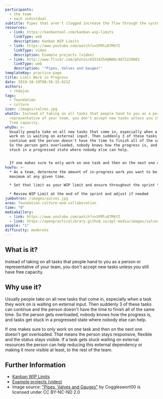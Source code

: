 ```yaml
---
participants:
  - the team
  - each individual
subtitle: Pipes that aren't clogged increase the flow through the system
resources:
  - link: https://kanbantool.com/kanban-wip-limits
    linkType: web
    description: Kanban WIP Limits
  - link: https://www.youtube.com/watch?v=SFMlu87MkYI
    linkType: video
    description: Example projects (video)
  - link: http://www.flickr.com/photos/65534354@N00/4872229081
    linkType: web
    description: '"Pipes, Valves and Gauges"'
templateKey: practice-page
title: Limit Work in Progress
date: 2019-10-19T08:56:15.621Z
authors:
  - rhdojun
tags:
  - foundation
  - culture
icon: /images/valves.jpg
whatIs: Instead of taking on all tasks that people hand to you as a person or
  representative of your team, you don't accept new tasks unless you still have
  free capacity.
whyDo: >-
  Usually people take on all new tasks that come in, especially when a task they
  work on is waiting on external input. Then suddenly 3 of these tasks can
  continue and the person doesn't have the time to finish all of the same time.
  So the person gets overloaded, nobody knows how the progress is, and tasks get
  stuck in a progressed state where nobody else can help.


  If one makes sure to only work on one task and then on the next one doesn't get overloaded. That means the person stays responsive, flexible and the status stays visible. If a task gets stuck waiting on external resources the person can help reducing this external dependency or making it more visible at least, to the rest of the team.
howTo: >-
  * As a team, determine the amount of in-progress work you want to be your
  maximum at any given time.

  * Set that limit as your WIP limit and ensure throughout the sprint that it is not exceeded

  * Review WIP Limit at the end of the sprint and adjust if needed
jumbotron: /images/valves.jpg
area: foundation-culture-and-collaboration
time: "0"
mediaGallery:
  - link: https://www.youtube.com/watch?v=SFMlu87MkYI
  - link: https://openpracticelibrary.github.io/opl-media/images/valves.jpg
people: "1"
difficulty: moderate
---
```

## What is it?

Instead of taking on all tasks that people hand to you as a person or representative of your team, you don't accept new tasks unless you still have free capacity.

## Why use it?

Usually people take on all new tasks that come in, especially when a task they work on is waiting on external input. Then suddenly 3 of these tasks can continue and the person doesn't have the time to finish all of the same time. So the person gets overloaded, nobody knows how the progress is, and tasks get stuck in a progressed state where nobody else can help.

If one makes sure to only work on one task and then on the next one doesn't get overloaded. That means the person stays responsive, flexible and the status stays visible. If a task gets stuck waiting on external resources the person can help reducing this external dependency or making it more visible at least, to the rest of the team.

## Further Information

* [Kanban WIP Limits](https://kanbantool.com/kanban-wip-limits)
* [Example projects (video)](https://www.youtube.com/watch?v=SFMlu87MkYI)
* Image source: ["Pipes, Valves and Gauges"](http://www.flickr.com/photos/65534354@N00/4872229081) by Coggleswort00 is licensed under CC BY-NC-ND 2.0
